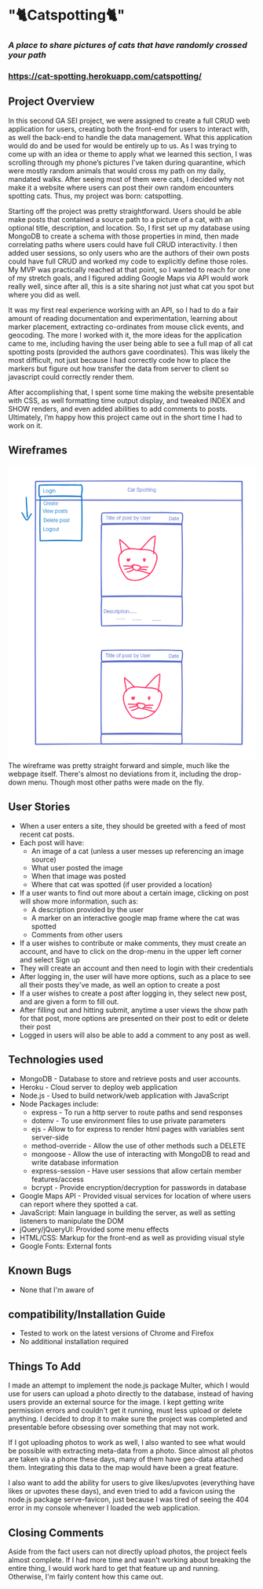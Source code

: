 # "🐈Catspotting🐈"
### *A place to share pictures of cats that have randomly crossed your path*
### https://cat-spotting.herokuapp.com/catspotting/
## Project Overview
In this second GA SEI project, we were assigned to create a full CRUD web application for users, creating both the front-end for users to interact with, as well the back-end to handle the data management. What this application would do and be used for would be entirely up to us. As I was trying to come up with an idea or theme to apply what we learned this section, I was scrolling through my phone’s pictures I’ve taken during quarantine, which were mostly random animals that would cross my path on my daily, mandated walks.  After seeing most of them were cats, I decided why not make it a website where users can post their own random encounters spotting cats. Thus, my project was born: catspotting.

Starting off the project was pretty straightforward. Users should be able make posts that contained a source path to a picture of a cat, with an optional title, description, and location. So, I first set up my database using MongoDB to create a schema with those properties in mind, then made correlating paths where users could have full CRUD interactivity. I then added user sessions, so only users who are the authors of their own posts could have full CRUD and worked my code to explicitly define those roles. My MVP was practically reached at that point, so I wanted to reach for one of my stretch goals, and I figured adding Google Maps via API would work really well, since after all, this is a site sharing not just what cat you spot but where you did as well.

It was my first real experience working with an API, so I had to do a fair amount of reading documentation and experimentation, learning about marker placement, extracting co-ordinates from mouse click events, and geocoding. The more I worked with it, the more ideas for the application came to me, including having the user being able to see a full map of all cat spotting posts (provided the authors gave coordinates). This was likely the most difficult, not just because I had correctly code how to place the markers but figure out how transfer the data from server to client so javascript could correctly render them. 

After accomplishing that, I spent some time making the website presentable with CSS, as well formatting time output display, and tweaked INDEX and SHOW renders, and even added abilities to add comments to posts. Ultimately, I’m happy how this project came out in the short time I had to work on it.

## Wireframes
![Early Wireframe](wireframe.png)
The wireframe was pretty straight forward and simple, much like the webpage itself. There's almost no deviations from it, including the drop-down menu. Though most other paths were made on the fly.

## User Stories
* When a user enters a site, they should be greeted with a feed of most recent cat posts.
* Each post will have:
    * An image of a cat (unless a user messes up referencing an image source)
    * What user posted the image
    * When that image was posted
    * Where that cat was spotted (if user provided a location)
* If a user wants to find out more about a certain image, clicking on post will show more information, such as:
    * A description provided by the user
    * A marker on an interactive google map frame where the cat was spotted
    * Comments from other users
* If a user wishes to contribute or make comments, they must create an account, and have to click on the drop-menu in the upper left corner and select Sign up
* They will create an account and then need to login with their credentials
* After logging in, the user will have more options, such as a place to see all their posts they've made, as well an option to create a post
* If a user wishes to create a post after logging in, they select new post, and are given a form to fill out.
* After filling out and hitting submit, anytime a user views the show path for that post, more options are presented on their post to edit or delete their post
* Logged in users will also be able to add a comment to any post as well.

## Technologies used
* MongoDB - Database to store and retrieve posts and user accounts.
* Heroku - Cloud server to deploy web application
* Node.js - Used to build network/web application with JavaScript
* Node Packages include:
    * express - To run a http server to route paths and send responses
    * dotenv - To use environment files to use private parameters
    * ejs - Allow to for express to render html pages with variables sent server-side
    * method-override - Allow the use of other methods such a DELETE
    * mongoose - Allow the use of interacting with MongoDB to read and write database information
    * express-session - Have user sessions that allow certain member features/access
    * bcrypt - Provide encryption/decryption for passwords in database
* Google Maps API - Provided visual services for location of where users can report where they spotted a cat.
* JavaScript: Main language in building the server, as well as setting listeners to manipulate the DOM
* jQuery/jQueryUI: Provided some menu effects
* HTML/CSS: Markup for the front-end as well as providing visual style
* Google Fonts: External fonts

## Known Bugs
* None that I'm aware of

## compatibility/Installation Guide
* Tested to work on the latest versions of Chrome and Firefox
* No additional installation required

## Things To Add
I made an attempt to implement the node.js package Multer, which I would use for users can upload a photo directly to the database, instead of having users provide an external source for the image. I kept getting write permission errors and couldn't get it running, must less upload or delete anything. I decided to drop it to make sure the project was completed and presentable before obsessing over something that may not work.

If I got uploading photos to work as well, I also wanted to see what would be possible with extracting meta-data from a photo. Since almost all photos are taken via a phone these days, many of them have geo-data attached them. Integrating this data to the map would have been a great feature.

I also want to add the ability for users to give likes/upvotes (everything have likes or upvotes these days), and even tried to add a favicon using the node.js package serve-favicon, just because I was tired of seeing the 404 error in my console whenever I loaded the web application. 

## Closing Comments
Aside from the fact users can not directly upload photos, the project feels almost complete. If I had more time and wasn't working about breaking the entire thing, I would work hard to get that feature up and running. Otherwise, I'm fairly content how this came out.

